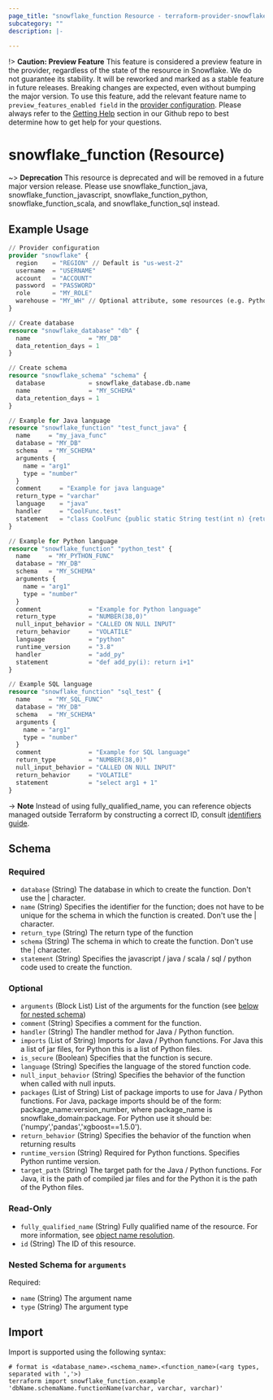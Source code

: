 ```yaml
---
page_title: "snowflake_function Resource - terraform-provider-snowflake"
subcategory: ""
description: |-
  
---
```


!> **Caution: Preview Feature** This feature is considered a preview feature in the provider, regardless of the state of the resource in Snowflake. We do not guarantee its stability. It will be reworked and marked as a stable feature in future releases. Breaking changes are expected, even without bumping the major version. To use this feature, add the relevant feature name to `preview_features_enabled field` in the [provider configuration](https://registry.terraform.io/providers/Snowflake-Labs/snowflake/latest/docs#schema). Please always refer to the [Getting Help](https://github.com/Snowflake-Labs/terraform-provider-snowflake?tab=readme-ov-file#getting-help) section in our Github repo to best determine how to get help for your questions.

# snowflake_function (Resource)

~> **Deprecation** This resource is deprecated and will be removed in a future major version release. Please use snowflake_function_java, snowflake_function_javascript, snowflake_function_python, snowflake_function_scala, and snowflake_function_sql instead. <deprecation>

## Example Usage

```terraform
// Provider configuration
provider "snowflake" {
  region    = "REGION" // Default is "us-west-2"
  username  = "USERNAME"
  account   = "ACCOUNT"
  password  = "PASSWORD"
  role      = "MY_ROLE"
  warehouse = "MY_WH" // Optional attribute, some resources (e.g. Python UDFs)' require a warehouse to create and can also be set optionally from the `SNOWFLAKE_WAREHOUSE` environment variable
}

// Create database
resource "snowflake_database" "db" {
  name                = "MY_DB"
  data_retention_days = 1
}

// Create schema
resource "snowflake_schema" "schema" {
  database            = snowflake_database.db.name
  name                = "MY_SCHEMA"
  data_retention_days = 1
}

// Example for Java language
resource "snowflake_function" "test_funct_java" {
  name     = "my_java_func"
  database = "MY_DB"
  schema   = "MY_SCHEMA"
  arguments {
    name = "arg1"
    type = "number"
  }
  comment     = "Example for java language"
  return_type = "varchar"
  language    = "java"
  handler     = "CoolFunc.test"
  statement   = "class CoolFunc {public static String test(int n) {return \"hello!\";}}"
}

// Example for Python language
resource "snowflake_function" "python_test" {
  name     = "MY_PYTHON_FUNC"
  database = "MY_DB"
  schema   = "MY_SCHEMA"
  arguments {
    name = "arg1"
    type = "number"
  }
  comment             = "Example for Python language"
  return_type         = "NUMBER(38,0)"
  null_input_behavior = "CALLED ON NULL INPUT"
  return_behavior     = "VOLATILE"
  language            = "python"
  runtime_version     = "3.8"
  handler             = "add_py"
  statement           = "def add_py(i): return i+1"
}

// Example SQL language
resource "snowflake_function" "sql_test" {
  name     = "MY_SQL_FUNC"
  database = "MY_DB"
  schema   = "MY_SCHEMA"
  arguments {
    name = "arg1"
    type = "number"
  }
  comment             = "Example for SQL language"
  return_type         = "NUMBER(38,0)"
  null_input_behavior = "CALLED ON NULL INPUT"
  return_behavior     = "VOLATILE"
  statement           = "select arg1 + 1"
}
```

-> **Note** Instead of using fully_qualified_name, you can reference objects managed outside Terraform by constructing a correct ID, consult [identifiers guide](https://registry.terraform.io/providers/Snowflake-Labs/snowflake/latest/docs/guides/identifiers#new-computed-fully-qualified-name-field-in-resources).
<!-- TODO(SNOW-1634854): include an example showing both methods-->

<!-- schema generated by tfplugindocs -->
## Schema

### Required

- `database` (String) The database in which to create the function. Don't use the | character.
- `name` (String) Specifies the identifier for the function; does not have to be unique for the schema in which the function is created. Don't use the | character.
- `return_type` (String) The return type of the function
- `schema` (String) The schema in which to create the function. Don't use the | character.
- `statement` (String) Specifies the javascript / java / scala / sql / python code used to create the function.

### Optional

- `arguments` (Block List) List of the arguments for the function (see [below for nested schema](#nestedblock--arguments))
- `comment` (String) Specifies a comment for the function.
- `handler` (String) The handler method for Java / Python function.
- `imports` (List of String) Imports for Java / Python functions. For Java this a list of jar files, for Python this is a list of Python files.
- `is_secure` (Boolean) Specifies that the function is secure.
- `language` (String) Specifies the language of the stored function code.
- `null_input_behavior` (String) Specifies the behavior of the function when called with null inputs.
- `packages` (List of String) List of package imports to use for Java / Python functions. For Java, package imports should be of the form: package_name:version_number, where package_name is snowflake_domain:package. For Python use it should be: ('numpy','pandas','xgboost==1.5.0').
- `return_behavior` (String) Specifies the behavior of the function when returning results
- `runtime_version` (String) Required for Python functions. Specifies Python runtime version.
- `target_path` (String) The target path for the Java / Python functions. For Java, it is the path of compiled jar files and for the Python it is the path of the Python files.

### Read-Only

- `fully_qualified_name` (String) Fully qualified name of the resource. For more information, see [object name resolution](https://docs.snowflake.com/en/sql-reference/name-resolution).
- `id` (String) The ID of this resource.

<a id="nestedblock--arguments"></a>
### Nested Schema for `arguments`

Required:

- `name` (String) The argument name
- `type` (String) The argument type

## Import

Import is supported using the following syntax:

```shell
# format is <database_name>.<schema_name>.<function_name>(<arg types, separated with ','>)
terraform import snowflake_function.example 'dbName.schemaName.functionName(varchar, varchar, varchar)'
```

